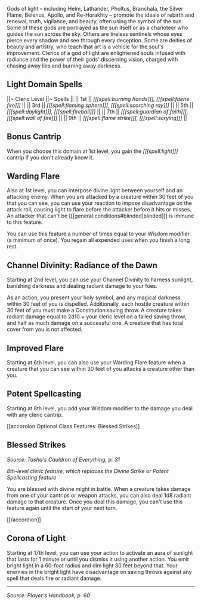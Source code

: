Gods of light – including Helm, Lathander, Pholtus, Branchala, the Silver Flame, Belenus, Apollo, and Re-Horakhty – promote the ideals of rebirth and renewal, truth, vigilance, and beauty, often using the symbol of the sun. Some of these gods are portrayed as the sun itself or as a charioteer who guides the sun across the sky. Others are tireless sentinels whose eyes pierce every shadow and see through every deception. Some are deities of beauty and artistry, who teach that art is a vehicle for the soul's improvement. Clerics of a god of light are enlightened souls infused with radiance and the power of their gods' discerning vision, charged with chasing away lies and burning away darkness.

## Light Domain Spells

||~ Cleric Level ||~ Spells ||
|| 1st || *[[[spell:burning hands]]], [[[spell:faerie fire]]]* ||
|| 3rd || *[[[spell:flaming sphere]]], [[[spell:scorching ray]]]* ||
|| 5th || *[[[spell:daylight]]], [[[spell:fireball]]]* ||
|| 7th || *[[[spell:guardian of faith]]], [[[spell:wall of fire]]]* ||
|| 9th || *[[[spell:flame strike]]], [[[spell:scrying]]]* ||

## Bonus Cantrip

When you choose this domain at 1st level, you gain the *[[[spell:light]]]* cantrip if you don't already know it.

## Warding Flare

Also at 1st level, you can interpose divine light between yourself and an attacking enemy. When you are attacked by a creature within 30 feet of you that you can see, you can use your reaction to impose disadvantage on the attack roll, causing light to flare before the attacker before it hits or misses. An attacker that can't be [[[general:conditions#blinded|blinded]]] is immune to this feature.

You can use this feature a number of times equal to your Wisdom modifier (a minimum of once). You regain all expended uses when you finish a long rest.

## Channel Divinity: Radiance of the Dawn

Starting at 2nd level, you can use your Channel Divinity to harness sunlight, banishing darkness and dealing radiant damage to your foes.

As an action, you present your holy symbol, and any magical darkness within 30 feet of you is dispelled. Additionally, each hostile creature within 30 feet of you must make a Constitution saving throw. A creature takes radiant damage equal to 2d10 + your cleric level on a failed saving throw, and half as much damage on a successful one. A creature that has total cover from you is not affected.

## Improved Flare

Starting at 6th level, you can also use your Warding Flare feature when a creature that you can see within 30 feet of you attacks a creature other than you.

## Potent Spellcasting

Starting at 8th level, you add your Wisdom modifier to the damage you deal with any cleric cantrip.

[[accordion Optional Class Features: Blessed Strikes]]

## Blessed Strikes

_Source: Tasha's Cauldron of Everything, p. 31_

_8th-level cleric feature, which replaces the Divine Strike or Potent Spellcasting feature_

You are blessed with divine might in battle. When a creature takes damage from one of your cantrips or weapon attacks, you can also deal 1d8 radiant damage to that creature. Once you deal this damage, you can't use this feature again until the start of your next turn.

[[/accordion]]

## Corona of Light

Starting at 17th level, you can use your action to activate an aura of sunlight that lasts for 1 minute or until you dismiss it using another action. You emit bright light in a 60-foot radius and dim light 30 feet beyond that. Your enemies in the bright light have disadvantage on saving throws against any spell that deals fire or radiant damage.

----

*Source: Player's Handbook, p. 60*

<script type="module">
    import {init_accordions} from "/js/common/utils.js";
    init_accordions();
</script>
